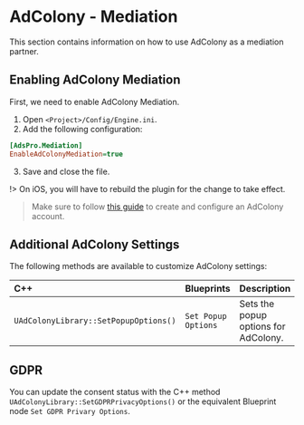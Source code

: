 # AdColony - Mediation
This section contains information on how to use AdColony as a mediation partner.

## Enabling AdColony Mediation
First, we need to enable AdColony Mediation. 
1. Open `<Project>/Config/Engine.ini`.
2. Add the following configuration:
```ini
[AdsPro.Mediation]
EnableAdColonyMediation=true
```
3. Save and close the file.

!> On iOS, you will have to rebuild the plugin for the change to take effect.

> Make sure to follow [this guide](https://developers.google.com/admob/android/mediation/adcolony#step_1_set_up_adcolony) to create and configure an AdColony account.


## Additional AdColony Settings
The following methods are available to customize AdColony settings:

|C++|Blueprints|Description|
|:----|:-----|:-----|
|`UAdColonyLibrary::SetPopupOptions()`| `Set Popup Options`| Sets the popup options for AdColony.|


## GDPR
You can update the consent status with the C++ method `UAdColonyLibrary::SetGDPRPrivacyOptions()` or the equivalent Blueprint node `Set GDPR Privary Options`.